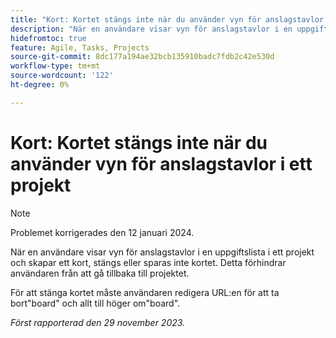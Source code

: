 ```yaml
---
title: "Kort: Kortet stängs inte när du använder vyn för anslagstavlor i ett projekt"
description: "När en användare visar vyn för anslagstavlor i en uppgiftslista i ett projekt och skapar ett kort, kommer kortet inte att stängas eller sparas. Detta förhindrar användaren från att gå tillbaka till projektet."
hidefromtoc: true
feature: Agile, Tasks, Projects
source-git-commit: 8dc177a194ae32bcb135910badc7fdb2c42e530d
workflow-type: tm+mt
source-wordcount: '122'
ht-degree: 0%

---
```



# Kort: Kortet stängs inte när du använder vyn för anslagstavlor i ett projekt

>[!NOTE]
>
>Problemet korrigerades den 12 januari 2024.

När en användare visar vyn för anslagstavlor i en uppgiftslista i ett projekt och skapar ett kort, stängs eller sparas inte kortet. Detta förhindrar användaren från att gå tillbaka till projektet.

För att stänga kortet måste användaren redigera URL:en för att ta bort&quot;board&quot; och allt till höger om&quot;board&quot;.

_Först rapporterad den 29 november 2023._
